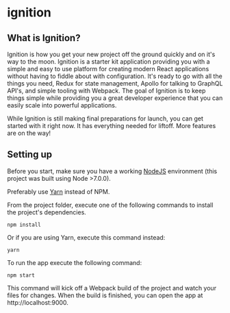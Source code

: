 # ignition

## What is Ignition?

Ignition is how you get your new project off the ground quickly and on it's way to the moon. Ignition is a starter kit application providing you with a simple and easy to use platform for creating modern React applications without having to fiddle about with configuration. It's ready to go with all the things you need, Redux for state management, Apollo for talking to GraphQL API's, and simple tooling with Webpack. The goal of Ignition is to keep things simple while providing you a great developer experience that you can easily scale into powerful applications.

While Ignition is still making final preparations for launch, you can get started with it right now. It has everything needed for liftoff. More features are on the way!

## Setting up

Before you start, make sure you have a working [NodeJS](http://nodejs.org/) environment (this project was built using Node >7.0.0).

Preferably use [Yarn](https://yarnpkg.com/) instead of NPM.

From the project folder, execute one of the following commands to install the project's dependencies.

```shell
npm install
```

Or if you are using Yarn, execute this command instead:

```shell
yarn
```

To run the app execute the following command:

```shell
npm start
```

This command will kick off a Webpack build of the project and watch your files for changes. When the build is finished, you can open the app at http://localhost:9000.
